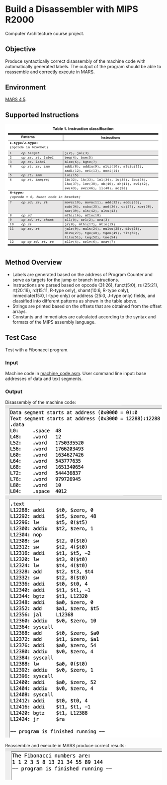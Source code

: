 # Build a Disassembler with MIPS R2000

Computer Architecture course project. 

## Objective
Produce syntactically correct disassembly of the machine code with automatically generated labels. The output of the program should be able to reassemble and correctly execute in MARS.

## Environment
[MARS 4.5](http://courses.missouristate.edu/KenVollmar/mars/).

## Supported Instructions
![Figure1. Instruction classification](figures/figure1.png) <br/>

## Method Overview
- Labels are generated based on the address of Program Counter and serve as targets for the jump or branch instructions.
- Instructions are parsed based on opcode (31:26), funct(5:0), rs (25:21), rt(20:16), rd(15:11, R-type only), shamt(10:6, R-type only), immediate(15:0, I-type only) or address (25:0, J-type only) fields, and classified into different patterns as shown in the table above.
- Strings are printed based on the offsets that are obtained from the offset arrays.
- Constants and immediates are calculated according to the syntax and formats of the MIPS assembly language.

## Test Case
Test with a Fibonacci program.
### Input
Machine code in [machine_code.asm](./machine_code.asm).
User command line input: base addresses of data and text segments.

### Output
Disassembly of the machine code: <br/>
![Figure2. Output of the data segment](figures/figure2.png) <br/>
![Figure3. Output of the test segment](figures/figure3.png) <br/>

Reassemble and execute in MARS produce correct results: <br/>
![Figure4. Reassemble result](figures/figure4.png) <br/>
